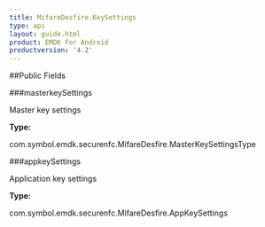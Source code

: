 ```yaml
---
title: MifareDesfire.KeySettings
type: api
layout: guide.html
product: EMDK For Android
productversion: '4.2'
---
```





##Public Fields

###masterkeySettings

Master key settings

**Type:**

com.symbol.emdk.securenfc.MifareDesfire.MasterKeySettingsType

###appkeySettings

Application key settings

**Type:**

com.symbol.emdk.securenfc.MifareDesfire.AppKeySettings

